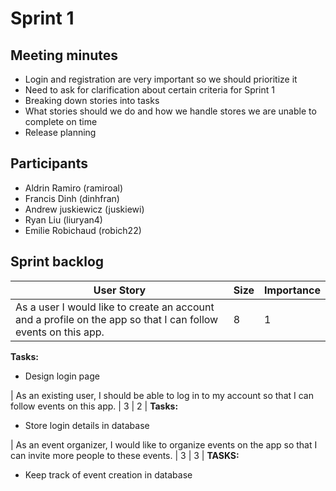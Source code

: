 # Sprint 1

## Meeting minutes
- Login and registration are very important so we should prioritize it
- Need to ask for clarification about certain criteria for Sprint 1
- Breaking down stories into tasks
- What stories should we do and how we handle stores we are unable to complete on time
- Release planning

## Participants
- Aldrin Ramiro (ramiroal)
- Francis Dinh (dinhfran)
- Andrew juskiewicz (juskiewi)
- Ryan Liu (liuryan4)
- Emilie Robichaud (robich22)

## Sprint backlog
| User Story                                                                                                               | Size | Importance |
| ------------------------------------------------------------------------------------------------------------------------ | ---- | ---------- |
| As a user I would like to create an account and a profile on the app so that I can follow events on this app.            | 8    | 1          |
**Tasks:**
- Design login page

| As an existing user, I should be able to log in to my account so that I can follow events on this app.                   | 3    | 2          |
**Tasks:**
- Store login details in database

| As an event organizer, I would like to organize events on the app so that I can invite more people to these events.      | 3    | 3          |
**TASKS:**
- Keep track of event creation in database
